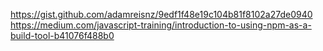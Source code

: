 https://gist.github.com/adamreisnz/9edf1f48e19c104b81f8102a27de0940
https://medium.com/javascript-training/introduction-to-using-npm-as-a-build-tool-b41076f488b0